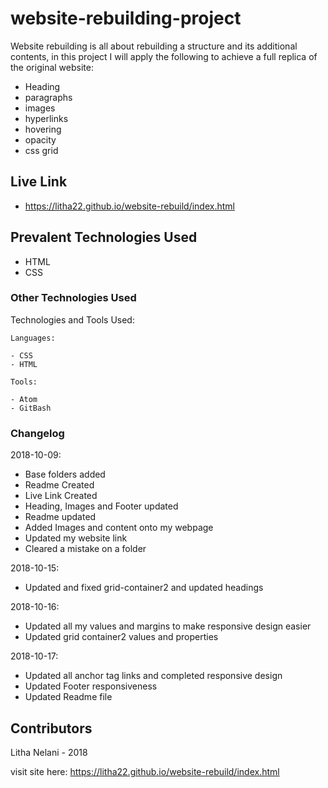 # website-rebuilding-project

Website rebuilding is all about rebuilding a structure and its additional contents, in this project I will apply the following to achieve a full replica of the original website:

 - Heading
 - paragraphs
 - images
 - hyperlinks
 - hovering
 - opacity
 - css grid

## Live Link
- https://litha22.github.io/website-rebuild/index.html

## Prevalent Technologies Used

 - HTML
 - CSS


### Other Technologies Used

Technologies and Tools Used:

```
Languages:

- CSS
- HTML

```
```
Tools:

- Atom
- GitBash

```

### Changelog

2018-10-09:
- Base folders added
- Readme Created
- Live Link Created
- Heading, Images and Footer updated
- Readme updated
- Added Images and content onto my webpage
- Updated my website link
- Cleared a mistake on a folder

2018-10-15:
- Updated and fixed grid-container2 and updated headings

2018-10-16:
- Updated all my values and margins to make responsive design easier
- Updated grid container2 values and properties

2018-10-17:
- Updated all anchor tag links and completed responsive design
- Updated Footer responsiveness
- Updated Readme file

## Contributors

Litha Nelani - 2018


visit site here: https://litha22.github.io/website-rebuild/index.html
